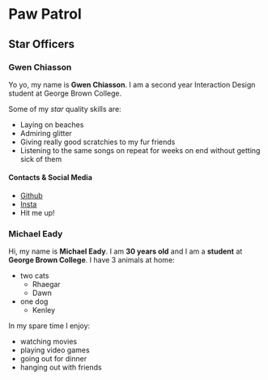 # Paw Patrol

## Star Officers

### Gwen Chiasson

Yo yo, my name is **Gwen Chiasson**. I am a second year Interaction Design student at George Brown College.  

Some of my *star* quality skills are:
* Laying on beaches
* Admiring glitter
* Giving really good scratchies to my fur friends
* Listening to the same songs on repeat for weeks on end without getting sick of them

#### Contacts & Social Media

* [Github](https://github.com/gwenchiasson)
* [Insta](https://www.instagram.com/gc.capture/)
* Hit me up!

### Michael Eady

Hi, my name is **Michael Eady**. I am **30 years old** and I am a __student__ at
**George Brown College**. I have 3 animals at home:
* two cats
  * Rhaegar
  * Dawn
* one dog
  * Kenley

 In my spare time I enjoy:
  * watching movies
  * playing video games
  * going out for dinner
  * hanging out with friends
